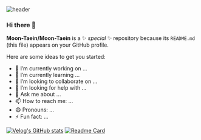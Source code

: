 ![header](https://capsule-render.vercel.app/api?type=Cylinder&text=Moon-Taein)

### Hi there 👋


**Moon-Taein/Moon-Taein** is a ✨ _special_ ✨ repository because its `README.md` (this file) appears on your GitHub profile.

Here are some ideas to get you started:

- 🔭 I’m currently working on ...
- 🌱 I’m currently learning ...
- 👯 I’m looking to collaborate on ...
- 🤔 I’m looking for help with ...
- 💬 Ask me about ...
- 📫 How to reach me: ...
- 😄 Pronouns: ...
- ⚡ Fun fact: ...

[![Velog's GitHub stats](https://velog-readme-stats.vercel.app/api?name=mji3988&color=dark)](https://github.com/mji3988/velog-readme-stats)
[![Readme Card](https://github-readme-stats.vercel.app/api/pin/?username=Moon-Taein&repo=github-readme-stats)](https://github.com/anuraghazra/github-readme-stats)
